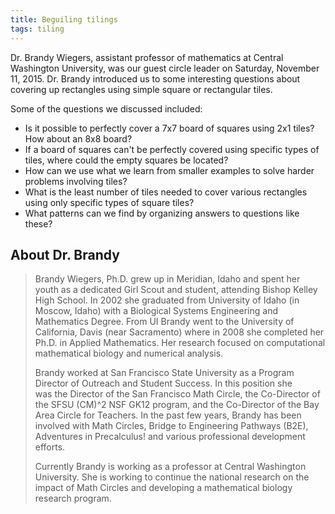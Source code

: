 ```yaml
---
title: Beguiling tilings
tags: tiling
---
```

Dr. Brandy Wiegers, assistant professor of mathematics at Central Washington University, was our guest circle leader on Saturday, November 11, 2015. Dr. Brandy introduced us to some interesting questions about covering up rectangles using simple square or rectangular tiles.<!--more-->

Some of the questions we discussed included:
<ul>
<li>Is it possible to perfectly cover a 7x7 board of squares using 2x1 tiles? How about an 8x8 board?</li>
<li>If a board of squares can't be perfectly covered using specific types of tiles, where could the empty squares be located?</li>
<li>How can we use what we learn from smaller examples to solve harder problems involving tiles?</li>
<li>What is the least number of tiles needed to cover various rectangles using only specific types of square tiles?</li>
<li>What patterns can we find by organizing answers to questions like these?</li>
</ul>

## About Dr. Brandy
<blockquote>
<p style="color: #555555">Brandy Wiegers, Ph.D. grew up in Meridian, Idaho and spent her youth as a dedicated Girl Scout and student, attending Bishop Kelley High School. In 2002 she graduated from University of Idaho (in Moscow, Idaho) with a Biological Systems Engineering and Mathematics Degree. From UI Brandy went to the University of California, Davis (near Sacramento) where in 2008 she completed her Ph.D. in Applied Mathematics. Her research focused on computational mathematical biology and numerical analysis.</p>
<p style="color: #555555">Brandy worked at San Francisco State University as a Program Director of Outreach and Student Success. In this position she was the Director of the San Francisco Math Circle, the Co-Director of the SFSU (CM)^2 NSF GK12 program, and the Co-Director of the Bay Area Circle for Teachers. In the past few years, Brandy has been involved with Math Circles, Bridge to Engineering Pathways (B2E), Adventures in Precalculus! and various professional development efforts.</p>
<p style="color: #555555">Currently Brandy is working as a professor at Central Washington University. She is working to continue the national research on the impact of Math Circles and developing a mathematical biology research program.</p>
</blockquote>
